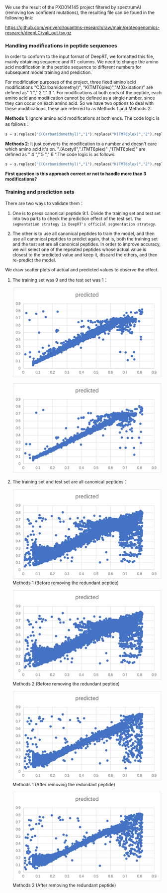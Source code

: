 We use the result of the PXD014145 project filtered by spectrumAI (removing low confident mutations), the resulting file can be found in the following link:

https://github.com/ypriverol/quantms-research/raw/main/proteogenomics-research/deepLC/vali_out.tsv.gz

### Handling modifications in peptide sequences
In order to conform to the input format of DeepRT, we formatted this file, mainly obtaining sequence and RT columns. We need to change the amino acid modification in the peptide sequence to different numbers for subsequent model training and prediction.

For modification purposes of the project, three fixed amino acid modifications "C(Carbamidomethyl)", "K(TMT6plex)","M(Oxidation)" are defined as" 1 "," 2 "," 3 ". For modifications at both ends of the peptide, each amino acid and modification cannot be defined as a single number, since they can occur on each amino acid. So we have two options to deal with these modifications, these are referred to as Methods 1 and Methods 2:

**Methods 1**: Ignore amino acid modifications at both ends. The code logic is as follows：

```python
s = s.replace("C(Carbamidomethyl)","1").replace("K(TMT6plex)","2").replace("M(Oxidation)","3").replace(".(Acetyl)","").replace(".(TMT6plex)","").replace("(TMT6plex)","")
```

**Methods 2**: It just converts the modification to a number and doesn't care which amino acid it's on. ".(Acetyl)",".(TMT6plex)" ,"(TMT6plex)" are defined as " 4 "," 5 "," 6 ".The code logic is as follows:

```python
s = s.replace("C(Carbamidomethyl)","1").replace("K(TMT6plex)","2").replace("M(Oxidation)","3").replace(".(Acetyl)","4").replace(".(TMT6plex)","5").replace("(TMT6plex)","6")
```

**First question is this approach correct or not to handle more than 3 modifications?** 

### Training and prediction sets 

There are two ways to validate them：

1. One is to press canonical peptide 9:1. Divide the training set and test set into two parts to check the prediction effect of the test set. `The segmentation strategy is DeepRT's official segmentation strategy`.

2. The other is to use all canonical peptides to train the model, and then use all canonical peptides to predict again, that is, both the training set and the test set are all canonical peptides. In order to improve accuracy, we will select one of the repeated peptides whose actual value is closest to the predicted value and keep it, discard the others, and then re-predict the model.

We draw scatter plots of actual and predicted values to observe the effect.

1. The training set was 9 and the test set was 1：

    ![Methods 1](deepLC/Figure-1.png "Methods 1")

    ![Methods 2](deepLC/Figure-2.png "Methods 2")

2. The training set and test set are all canonical peptides：

    ![Methods 1](deepLC/Figure-3.png) Methods 1 (Before removing the redundant peptide)
    
    ![Methods 2](deepLC/Figure-4.png) Methods 2 (Before removing the redundant peptide)
    
    ![Methods 1](deepLC/Figure-5.png) Methods 1 (After removing the redundant peptide) 
    
    ![Methods 2](deepLC/Figure-6.png) Methods 2 (After removing the redundant peptide)
        
